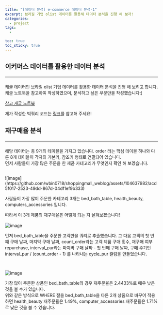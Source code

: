 ```yaml
---
title: "[데이터 분석] e-commerce 데이터 분석-1"
excerpt: 브라질 기업 olist 데이터를 활용해 데이터 분석을 진행 해 보자!
categories:
  - project
tags:
  - 

toc: true
toc_sticky: true
---
```


## 이커머스 데이터를 활용한 데이터 분석<hr>

캐글 데이터인 브라질 olist 기업 데이터를 활용한 데이터 분석을 진행 해 보려고 합니다. 캐글 노트북을 참고하여 작성하였으며, 분석하고 싶은 부분만을 작성했습니다:)   
   
[참고 캐글 노트북](https://www.kaggle.com/code/seungbumlim/exploratory-e-commerce-data-analysis-using-sqlite)   

제가 작성한 빅쿼리 코드는 [링크](https://github.com/wbin0718/e-commerce_data_analysis/blob/master/e_commerce_sql.ipynb)를 참고해 주세요!

## 재구매율 분석<hr>

해당 데이터는 총 9개의 테이블을 가지고 있습니다. order 라는 핵심 테이블 하나와 다른 8개 테이블이 각자의 기본키, 참조키 형태로 연결되어 있습니다.   
먼저 사람들이 가장 많은 주문을 한 제품 카테고리가 무엇인지 확인 해 보겠습니다.

<br>
![image](https://github.com/wbin0718/shoppingmall_weblog/assets/104637982/acd5f017-2523-49dd-867d-04df1ef9b333)   

사람들이 가장 많이 주문한 카테고리 3개는 bed_bath_table, health_beauty, computers_accessories 입니다.

따라서 이 3개 제품의 재구매율은 어떻게 되는 지 살펴보겠습니다!   
<br>
![image](https://github.com/wbin0718/shoppingmall_weblog/assets/104637982/470e305a-a29e-45b4-9915-d5f4055ee343)

먼저 bed_bath_table을 주문한 고객만을 쿼리로 추출했습니다. 그 다음 고객의 첫 번째 구매 날짜, 마지막 구매 날짜, count_order라는 고객 제품 구매 횟수, 재구매 여부 repurchase, interval_pur라는 마지막 구매 날짜 - 첫 번째 구매 날짜, 구매 주기인 interval_pur / (count_order - 1) 를 나타내는 cycle_pur 컬럼을 만들었습니다.

<br>

![image](https://github.com/wbin0718/shoppingmall_weblog/assets/104637982/f2cba375-02b5-4236-9ad8-4b5d6eb7c896)

가장 많이 주문한 상품인 bed_bath_table의 경우 재주문율은 2.4433%로 매우 낮은 것을 볼 수가 있습니다.   
위와 같은 방식으로 WHERE 절을 bed_bath_table을 다른 2개 상품으로 바꾸어 적용하면 health_beauty 재주문율은 1.49%, computer_accessories 재주문율은 1.71%로 낮은 것을 볼 수 있습니다.   